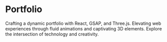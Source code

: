 # Portfolio
Crafting a dynamic portfolio with React, GSAP, and Three.js. Elevating web experiences through fluid animations and captivating 3D elements. Explore the intersection of technology and creativity.

